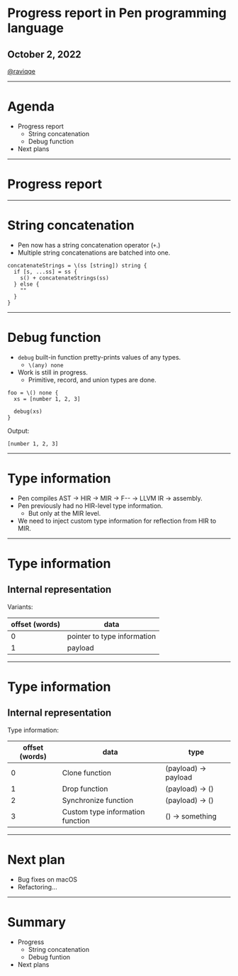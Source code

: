# Progress report in Pen programming language

## October 2, 2022

[@raviqqe](https://github.com/raviqqe)

---

# Agenda

- Progress report
  - String concatenation
  - Debug function
- Next plans

---

# Progress report

---

# String concatenation

- Pen now has a string concatenation operator (`+`.)
- Multiple string concatenations are batched into one.

```pen
concatenateStrings = \(ss [string]) string {
  if [s, ...ss] = ss {
    s() + concatenateStrings(ss)
  } else {
    ""
  }
}
```

---

# Debug function

- `debug` built-in function pretty-prints values of any types.
  - `\(any) none`
- Work is still in progress.
  - Primitive, record, and union types are done.

```pen
foo = \() none {
  xs = [number 1, 2, 3]

  debug(xs)
}
```

Output:

```log
[number 1, 2, 3]
```

---

# Type information

- Pen compiles AST -> HIR -> MIR -> F-- -> LLVM IR -> assembly.
- Pen previously had no HIR-level type information.
  - But only at the MIR level.
- We need to inject custom type information for reflection from HIR to MIR.

---

# Type information

## Internal representation

Variants:

| offset (words) | data                        |
| -------------- | --------------------------- |
| 0              | pointer to type information |
| 1              | payload                     |

---

# Type information

## Internal representation

Type information:

| offset (words) | data                             | type                 |
| -------------- | -------------------------------- | -------------------- |
| 0              | Clone function                   | (payload) -> payload |
| 1              | Drop function                    | (payload) -> ()      |
| 2              | Synchronize function             | (payload) -> ()      |
| 3              | Custom type information function | () -> something      |

---

# Next plan

- Bug fixes on macOS
- Refactoring...

---

# Summary

- Progress
  - String concatenation
  - Debug funtion
- Next plans
